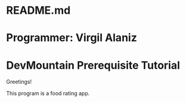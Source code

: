 # README.md

# Programmer: Virgil Alaniz
# DevMountain Prerequisite Tutorial

Greetings!

This program is a food rating app.
